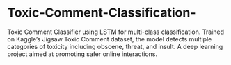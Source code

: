 # Toxic-Comment-Classification-
Toxic Comment Classifier using LSTM for multi-class classification. Trained on Kaggle’s Jigsaw Toxic Comment dataset, the model detects multiple categories of toxicity including obscene, threat, and insult. A deep learning project aimed at promoting safer online interactions.
